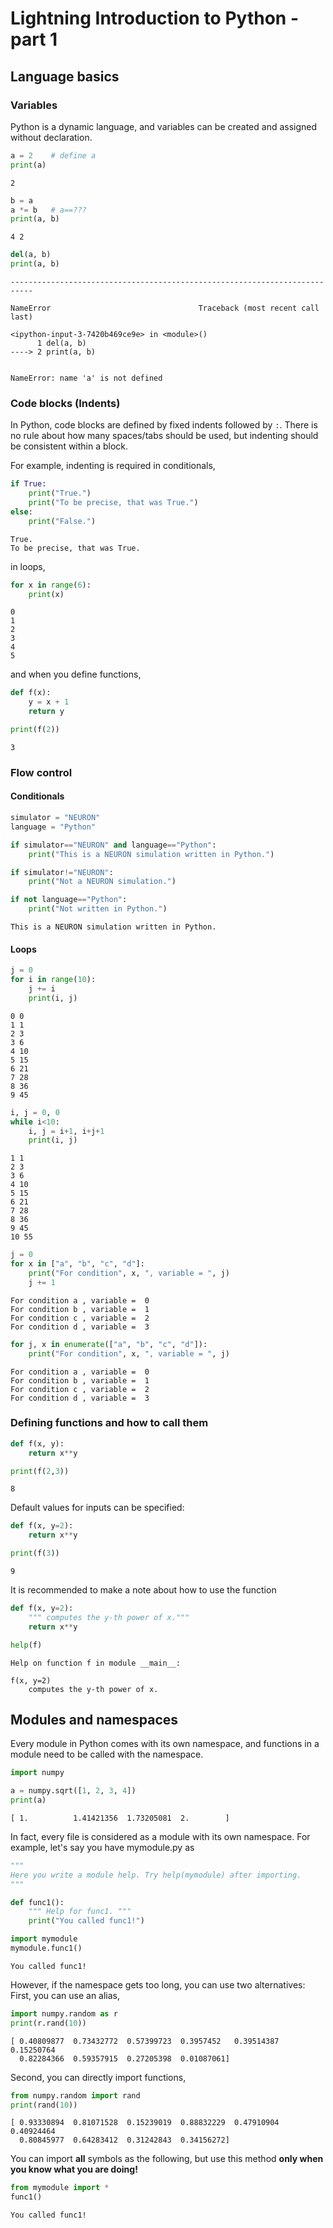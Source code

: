 
# Lightning Introduction to Python - part 1

## Language basics 
### Variables

Python is a dynamic language, and variables can be created and assigned without declaration.


```python
a = 2    # define a
print(a)
```

    2



```python
b = a
a *= b   # a==???
print(a, b)
```

    4 2



```python
del(a, b)
print(a, b)
```


    ---------------------------------------------------------------------------

    NameError                                 Traceback (most recent call last)

    <ipython-input-3-7420b469ce9e> in <module>()
          1 del(a, b)
    ----> 2 print(a, b)
    

    NameError: name 'a' is not defined


### Code blocks (Indents)

In Python, code blocks are defined by fixed indents followed by `:`. There is no rule about how many spaces/tabs should be used, but indenting should be consistent within a block.

For example, indenting is required in conditionals, 


```python
if True:
    print("True.")
    print("To be precise, that was True.")
else:
    print("False.")

```

    True.
    To be precise, that was True.


in loops,


```python
for x in range(6):
    print(x)
```

    0
    1
    2
    3
    4
    5


and when you define functions,


```python
def f(x):
    y = x + 1
    return y

print(f(2))
```

    3


### Flow control

#### Conditionals


```python
simulator = "NEURON"
language = "Python"

if simulator=="NEURON" and language=="Python":
    print("This is a NEURON simulation written in Python.")

if simulator!="NEURON":
    print("Not a NEURON simulation.")

if not language=="Python":
    print("Not written in Python.")

```

    This is a NEURON simulation written in Python.


#### Loops


```python
j = 0
for i in range(10):
    j += i
    print(i, j)
```

    0 0
    1 1
    2 3
    3 6
    4 10
    5 15
    6 21
    7 28
    8 36
    9 45



```python
i, j = 0, 0
while i<10:
    i, j = i+1, i+j+1
    print(i, j)
```

    1 1
    2 3
    3 6
    4 10
    5 15
    6 21
    7 28
    8 36
    9 45
    10 55



```python
j = 0
for x in ["a", "b", "c", "d"]:
    print("For condition", x, ", variable = ", j)
    j += 1

```

    For condition a , variable =  0
    For condition b , variable =  1
    For condition c , variable =  2
    For condition d , variable =  3



```python
for j, x in enumerate(["a", "b", "c", "d"]):
    print("For condition", x, ", variable = ", j)

```

    For condition a , variable =  0
    For condition b , variable =  1
    For condition c , variable =  2
    For condition d , variable =  3


### Defining functions and how to call them


```python
def f(x, y):
    return x**y
```


```python
print(f(2,3))
```

    8


Default values for inputs can be specified:


```python
def f(x, y=2):
    return x**y

print(f(3))
```

    9


It is recommended to make a note about how to use the function


```python
def f(x, y=2):
    """ computes the y-th power of x."""
    return x**y
```


```python
help(f)
```

    Help on function f in module __main__:
    
    f(x, y=2)
        computes the y-th power of x.
    


## Modules and namespaces

Every module in Python comes with its own namespace, and functions in a module need to be called with the namespace.


```python
import numpy

a = numpy.sqrt([1, 2, 3, 4])
print(a)
```

    [ 1.          1.41421356  1.73205081  2.        ]


In fact, every file is considered as a module with its own namespace. For example, let's say you have mymodule.py as


```python
"""
Here you write a module help. Try help(mymodule) after importing.
"""

def func1():
    """ Help for func1. """
    print("You called func1!")
```


```python
import mymodule
mymodule.func1()
```

    You called func1!


However, if the namespace gets too long, you can use two alternatives: First, you can use an alias,


```python
import numpy.random as r
print(r.rand(10))
```

    [ 0.40809877  0.73432772  0.57399723  0.3957452   0.39514387  0.15250764
      0.82284366  0.59357915  0.27205398  0.01087061]


Second, you can directly import functions,


```python
from numpy.random import rand
print(rand(10))
```

    [ 0.93330894  0.81071528  0.15239019  0.88832229  0.47910904  0.40924464
      0.80845977  0.64283412  0.31242843  0.34156272]


You can import **all** symbols as the following, but use this method **only when you know what you are doing!**


```python
from mymodule import *
func1()
```

    You called func1!


